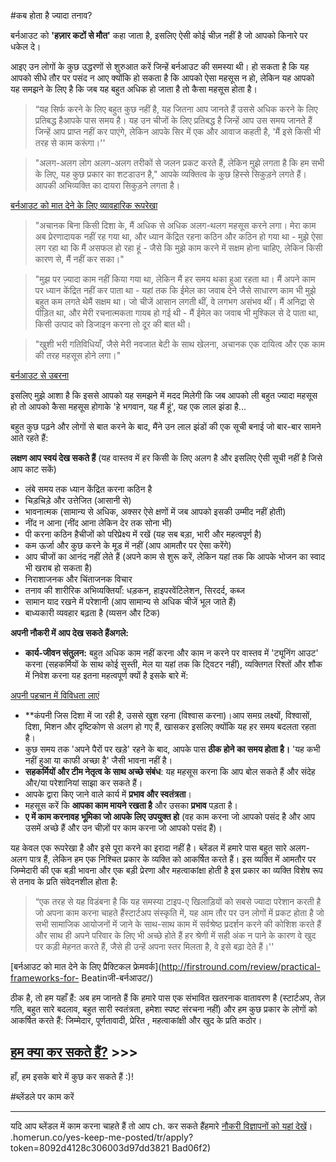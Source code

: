 #कब होता है ज्यादा तनाव?

बर्नआउट को **'हज़ार कटों से मौत'** कहा जाता है, इसलिए ऐसी कोई चीज़ नहीं है जो आपको किनारे पर धकेल दे।

आइए उन लोगों के कुछ उद्धरणों से शुरुआत करें जिन्हें बर्नआउट की समस्या थी। हो सकता है कि यह आपको सीधे तौर पर पसंद न आए क्योंकि हो सकता है कि आपको ऐसा महसूस न हो, लेकिन यह आपको यह समझने के लिए है कि जब यह बहुत अधिक हो जाता है तो कैसा महसूस होता है।

> “यह सिर्फ करने के लिए बहुत कुछ नहीं है, यह जितना आप जानते हैं उससे अधिक करने के लिए प्रतिबद्ध हैआपके पास समय है। यह उन चीजों के लिए प्रतिबद्ध है जिन्हें आप उस समय जानते हैं जिन्हें आप प्राप्त नहीं कर पाएंगे, लेकिन आपके सिर में एक और आवाज कहती है, 'मैं इसे किसी भी तरह से काम करूंगा।''
>

> "अलग-अलग लोग अलग-अलग तरीकों से जलन प्रकट करते हैं, लेकिन मुझे लगता है कि हम सभी के लिए, यह कुछ प्रकार का शटडाउन है," आपके व्यक्तित्व के कुछ हिस्से सिकुड़ने लगते हैं। आपकी अभिव्यक्ति का दायरा सिकुड़ने लगता है।
>

[बर्नआउट को मात देने के लिए व्यावहारिक रूपरेखा](http://firstround.com/review/practical-frameworks-for-पिटाई-बर्नआउट/)

> "अचानक बिना किसी दिशा के, मैं अधिक से अधिक अलग-थलग महसूस करने लगा। मेरा काम अब प्रेरणादायक नहीं रह गया था, और ध्यान केंद्रित रहना कठिन और कठिन हो गया था - मुझे ऐसा लग रहा था कि मैं असफल हो रहा हूं - जैसे कि मुझे काम करने में सक्षम होना चाहिए, लेकिन किसी कारण से, मैं नहीं कर सका।"
>

> "मुझ पर ज़्यादा काम नहीं किया गया था, लेकिन मैं हर समय थका हुआ रहता था। मैं अपने काम पर ध्यान केंद्रित नहीं कर पाता था - यहां तक ​​कि ईमेल का जवाब देने जैसे साधारण काम भी मुझे बहुत कम लगते थेमैं सक्षम था। जो चीजें आसान लगती थीं, वे लगभग असंभव थीं। मैं अनिद्रा से पीड़ित था, और मेरी रचनात्मकता गायब हो गई थी - मैं ईमेल का जवाब भी मुश्किल से दे पाता था, किसी उत्पाद को डिजाइन करना तो दूर की बात थी।
>

> "खुशी भरी गतिविधियाँ, जैसे मेरी नवजात बेटी के साथ खेलना, अचानक एक दायित्व और एक काम की तरह महसूस होने लगा।"
>

[बर्नआउट से उबरना](https://kierantie.com/a/burnout/)

इसलिए मुझे आशा है कि इससे आपको यह समझने में मदद मिलेगी कि जब आपको ली बहुत ज्यादा महसूस हो तो आपको कैसा महसूस होगाके 'हे ​​भगवान, यह मैं हूं', यह एक लाल झंडा है...

बहुत कुछ पढ़ने और लोगों से बात करने के बाद, मैंने उन लाल झंडों की एक सूची बनाई जो बार-बार सामने आते रहते हैं:

**लक्षण आप स्वयं देख सकते हैं** (यह वास्तव में हर किसी के लिए अलग है और इसलिए ऐसी सूची नहीं है जिसे आप काट सकें)

- लंबे समय तक ध्यान केंद्रित करना कठिन है
- चिड़चिड़े और उत्तेजित (आसानी से)
- भावनात्मक (सामान्य से अधिक, अक्सर ऐसे क्षणों में जब आपको इसकी उम्मीद नहीं होती)
- नींद न आना (नींद आना लेकिन देर तक सोना भी)
- पी करना कठिन हैचीजों को परिप्रेक्ष्य में रखें (यह सब बड़ा, भारी और महत्वपूर्ण है)
- कम ऊर्जा और कुछ करने के मूड में नहीं (आप आमतौर पर ऐसा करेंगे)
- आप चीजों का आनंद नहीं लेते हैं (अपने काम से शुरू करें, लेकिन यहां तक ​​​​कि आपके भोजन का स्वाद भी खराब हो सकता है)
- निराशाजनक और चिंताजनक विचार
- तनाव की शारीरिक अभिव्यक्तियाँ: धड़कन, हाइपरवेंटिलेशन, सिरदर्द, कब्ज
- सामान याद रखने में परेशानी (आप सामान्य से अधिक चीजें भूल जाते हैं)
- बाध्यकारी व्यवहार बढ़ता है (व्यसन और टिक)

**अपनी नौकरी में आप देख सकते हैंअगले:**

- **कार्य-जीवन संतुलन:** बहुत अधिक काम नहीं करना और काम न करने पर वास्तव में 'ट्यूनिंग आउट' करना (सहकर्मियों के साथ कोई सुस्ती, मेल या यहां तक ​​कि ट्विटर नहीं), व्यक्तिगत रिश्तों और शौक में निवेश करना यह इतना महत्वपूर्ण क्यों है इसके बारे में:

[अपनी पहचान में विविधता लाएं](https://markmanson.net/diversify-your-identity)

- **कंपनी जिस दिशा में जा रही है, उससे खुश रहना (विश्वास करना)।आप समग्र लक्ष्यों, विश्वासों, दिशा, मिशन और दृष्टिकोण से अलग हो गए हैं, खासकर इसलिए क्योंकि यह हर समय बदलता रहता है।
- कुछ समय तक 'अपने पैरों पर खड़े' रहने के बाद, आपके पास **ठीक होने का समय होता है।** 'यह कभी नहीं हुआ या काफी अच्छा है' जैसी भावना नहीं है।
- **सहकर्मियों और टीम नेतृत्व के साथ अच्छे संबंध**: यह महसूस करना कि आप बोल सकते हैं और संदेह और/या परेशानियां साझा कर सकते हैं।
- आपके द्वारा किए जाने वाले कार्य में **प्रभाव और स्वतंत्रता**।
- महसूस करें कि **आपका काम मायने रखता है** और उसका **प्रभाव** पड़ता है।
- **ए में काम करनावह भूमिका जो आपके लिए उपयुक्त हो** (वह काम करना जो आपको पसंद है और आप उसमें अच्छे हैं और उन चीज़ों पर काम करना जो आपको पसंद हैं)।

यह केवल एक रूपरेखा है और इसे पूरा करने का इरादा नहीं है। ब्लेंडल में हमारे पास बहुत सारे अलग-अलग पात्र हैं, लेकिन हम एक निश्चित प्रकार के व्यक्ति को आकर्षित करते हैं। इस व्यक्ति में आमतौर पर जिम्मेदारी की एक बड़ी भावना और एक बड़ी प्रेरणा और महत्वाकांक्षा होती है इस प्रकार का व्यक्ति विशेष रूप से तनाव के प्रति संवेदनशील होता है:

> “एक तरह से यह विडंबना है कि यह समस्या टाइप-ए खिलाड़ियों को सबसे ज्यादा परेशान करती है जो अपना काम करना चाहते हैंस्टार्टअप संस्कृति में, यह आम तौर पर उन लोगों में प्रकट होता है जो सभी सामाजिक आयोजनों में जाने के साथ-साथ काम में सर्वश्रेष्ठ प्रदर्शन करने की कोशिश करते हैं और साथ ही अपने परिवार के लिए भी अच्छे होते हैं हर श्रेणी में सही अंक न पाने के कारण वे खुद पर कड़ी मेहनत करते हैं, जैसे ही उन्हें अपना स्तर मिलता है, वे इसे बढ़ा देते हैं।''
>

[बर्नआउट को मात देने के लिए प्रैक्टिकल फ्रेमवर्क](http://firstround.com/review/practical-frameworks-for- Beatinजी-बर्नआउट/)

ठीक है, तो हम यहाँ हैं: अब हम जानते हैं कि हमारे पास एक संभावित खतरनाक वातावरण है (स्टार्टअप, तेज़ गति, बहुत सारे बदलाव, बहुत सारी स्वतंत्रता, हमेशा स्पष्ट संरचना नहीं) और हम कुछ प्रकार के लोगों को आकर्षित करते हैं: जिम्मेदार, पूर्णतावादी, प्रेरित , महत्वाकांक्षी और खुद के प्रति कठोर।

 

## [हम क्या कर सकते हैं?](https://www.notion.so/What-can-I-do-787ffe3aa6394af9bb588725979c07fa?pvs=21) >>>

हाँ, हम इसके बारे में कुछ कर सकते हैं :)!

#ब्लेंडले पर काम करें

---

यदि आप ब्लेंडल में काम करना चाहते हैं तो आप ch. कर सकते हैंहमारे [नौकरी विज्ञापनों को यहां देखें](https://blendle.homerun.co/)। .homerun.co/yes-keep-me-posted/tr/apply?token=8092d4128c306003d97dd3821 Bad06f2)